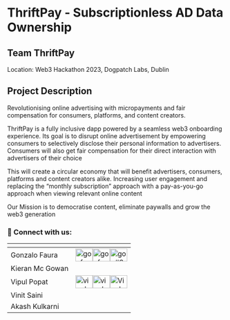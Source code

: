 # ThriftPay - Subscriptionless AD Data Ownership

## Team ThriftPay
Location: Web3 Hackathon 2023, Dogpatch Labs, Dublin

## Project Description
Revolutionising online advertising with micropayments and fair compensation for consumers, platforms, and content creators.

ThriftPay is a fully inclusive dapp powered by a seamless web3 onboarding experience. Its goal is to disrupt online advertisement by empowering consumers to selectively disclose their personal information to advertisers. Consumers will also get fair compensation for their direct interaction with advertisers of their choice

This will create a circular economy that will benefit advertisers, consumers, platforms and content creators alike. Increasing user engagement and replacing the “monthly subscription” approach with a pay-as-you-go approach when viewing relevant online content

Our Mission is to democratise content, eliminate paywalls and grow the web3 generation
<br/>

### 🤝 Connect with us:

| <!-- -->    | <!-- -->    |
|-------------|-------------|
| Gonzalo Faura | <a href="https://twitter.com/GonFaura" target="blank"><img align="center" src="https://raw.githubusercontent.com/rahuldkjain/github-profile-readme-generator/master/src/images/icons/Social/twitter.svg" alt="gonfaura" height="30" width="40" /></a><a href="https://www.linkedin.com/in/gonzalofaura/" target="blank"><img align="center" src="https://raw.githubusercontent.com/rahuldkjain/github-profile-readme-generator/master/src/images/icons/Social/linked-in-alt.svg" alt="gonfaura" height="30" width="40" /></a><a href="https://discord.gg/gon#3775" target="blank"><img align="center" src="https://raw.githubusercontent.com/rahuldkjain/github-profile-readme-generator/master/src/images/icons/Social/discord.svg" alt="gon#3775" height="30" width="40" /></a> |
| Kieran Mc Gowan |  |
| Vipul Popat      | <a href="https://twitter.com/vipulpopat" target="blank"><img align="center" src="https://raw.githubusercontent.com/rahuldkjain/github-profile-readme-generator/master/src/images/icons/Social/twitter.svg" alt="vipulpopat" height="30" width="40" /></a><a href="https://linkedin.com/in/vipulpopat" target="blank"><img align="center" src="https://raw.githubusercontent.com/rahuldkjain/github-profile-readme-generator/master/src/images/icons/Social/linked-in-alt.svg" alt="vipulpopat" height="30" width="40" /></a><a href="https://discord.gg/Vipul P#7641" target="blank"><img align="center" src="https://raw.githubusercontent.com/rahuldkjain/github-profile-readme-generator/master/src/images/icons/Social/discord.svg" alt="Vipul P#7641" height="30" width="40" /></a> |
| Vinit Saini | |
| Akash Kulkarni | |



